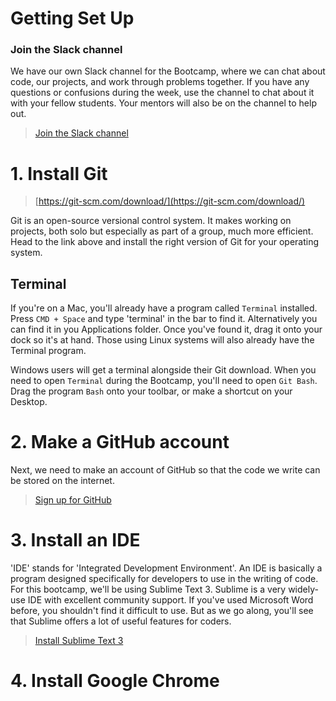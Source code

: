 # Getting Set Up

### Join the Slack channel

We have our own Slack channel for the Bootcamp, where we can chat about code, our projects, and work through problems together. If you have any questions or confusions during the week, use the channel to chat about it with your fellow students. Your mentors will also be on the channel to help out.

> [Join the Slack channel]()


# 1. Install Git

> [https://git-scm.com/download/](https://git-scm.com/download/)

Git is an open-source versional control system. It makes working on projects, both solo but especially as part of a group, much more efficient. Head to the link above and install the right version of Git for your operating system.

## Terminal

If you're on a Mac, you'll already have a program called `Terminal` installed. Press `CMD + Space` and type 'terminal' in the bar to find it. Alternatively you can find it in you Applications folder. Once you've found it, drag it onto your dock so it's at hand. Those using Linux systems will also already have the Terminal program.

Windows users will get a terminal alongside their Git download. When you need to open `Terminal` during the Bootcamp, you'll need to open `Git Bash`. Drag the program `Bash` onto your toolbar, or make a shortcut on your Desktop.

# 2. Make a GitHub account

Next, we need to make an account of GitHub so that the code we write can be stored on the internet.

> [Sign up for GitHub](https://github.com/)


# 3. Install an IDE

'IDE' stands for 'Integrated Development Environment'. An IDE is basically a program designed specifically for developers to use in the writing of code. For this bootcamp, we'll be using Sublime Text 3. Sublime is a very widely-use IDE with excellent community support. If you've used Microsoft Word before, you shouldn't find it difficult to use. But as we go along, you'll see that Sublime offers a lot of useful features for coders.

> [Install Sublime Text 3](https://www.sublimetext.com/3)


# 4. Install Google Chrome

